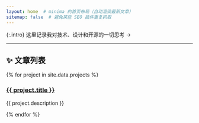 ```yaml
---
layout: home  # minima 的首页布局（自动渲染最新文章）
sitemap: false  # 避免某些 SEO 插件重复抓取
---
```


{:.intro}
这里记录我对技术、设计和开源的一切思考 →

---

## ✨ 文章列表

<div class="project-grid">
  {% for project in site.data.projects %}
  <div class="project-card">
    <h3><a href="{{ project.url }}">{{ project.title }}</a></h3>
    <p>{{ project.description }}</p>
  </div>
  {% endfor %}
</div>
